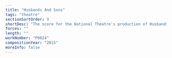 ```yaml
---
title: "Husbands And Sons"
tags: "theatre"
sectionSortOrder: 9
shortDesc: "The score for the National Theatre's production of Husbands And Sons"
forces: ""
length: ""
workNumber: "P0024"
compositionYear: "2015"
moreInfo: false
---
```

